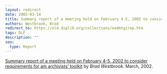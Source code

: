 ```yaml
---
layout: redirect
date: 2002-03-14
title: Summary report of a meeting held on February 4-5, 2002 to consider requirements for am archivists’ toolkit
authors: Westbrook, Brad
redirect_to: https://old.diglib.org/collections/eadmtg1rep.htm
tags: DLF
description: ""
seo:
  type: Report
---
```

<p><a href="https://old.diglib.org/collections/eadmtg1rep.htm" target="_blank" rel="noopener noreferrer">Summary report of a meeting held on February 4-5, 2002 to consider requirements for am archivists’ toolkit</a> by <em>Brad Westbrook</em>. March, 2002.</p>
